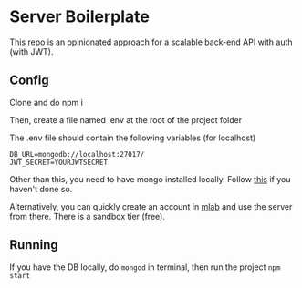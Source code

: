# Server Boilerplate
This repo is an opinionated approach for a scalable back-end API with auth (with JWT).

## Config

Clone and do npm i

Then, create a file named .env at the root of the project folder

The .env file should contain the following variables (for localhost)

```
DB_URL=mongodb://localhost:27017/
JWT_SECRET=YOURJWTSECRET
```

Other than this, you need to have mongo installed locally.
Follow [this](https://docs.mongodb.com/v3.2/administration/install-community/) if you haven't done so.

Alternatively, you can quickly create an account in [mlab](http://mlab.com/) and use the server from there. There is a sandbox tier (free).

## Running

If you have the DB locally, do `mongod` in terminal, then run the project `npm start`
